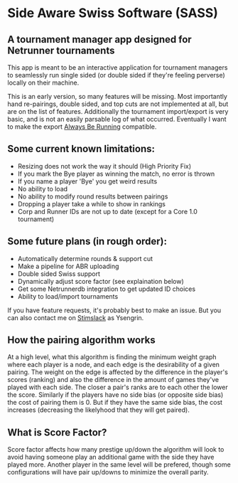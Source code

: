 # Side Aware Swiss Software (SASS)

## A tournament manager app designed for Netrunner tournaments

This app is meant to be an interactive application for tournament managers to seamlessly run single sided (or double sided if they're feeling perverse) locally on their machine.

This is an early version, so many features will be missing. Most importantly hand re-pairings, double sided, and top cuts are not implemented at all, but are on the list of features. Additionally the tournament import/export is very basic, and is not an easily parsable log of what occurred. Eventually I want to make the export [Always Be Running](https://alwaysberunning.net/) compatible.

## Some current known limitations:
- Resizing does not work the way it should (High Priority Fix)
- If you mark the Bye player as winning the match, no error is thrown
- If you name a player 'Bye' you get weird results
- No ability to load
- No ability to modify round results between pairings
- Dropping a player take a while to show in rankings
- Corp and Runner IDs are not up to date (except for a Core 1.0 tournament)

## Some future plans (in rough order):
- Automatically determine rounds & support cut
- Make a pipeline for ABR uploading
- Double sided Swiss support
- Dynamically adjust score factor (see explaination below)
- Get some Netrunnerdb integration to get updated ID choices
- Ability to load/import tournaments


If you have feature requests, it's probably best to make an issue. But you can also contact me on [Stimslack](https://www.google.com/url?q=https%3A%2F%2Fstimslackinvite.herokuapp.com%2F&sa=D&sntz=1&usg=AFQjCNGcS166Mr8z-H0l4RcoGM43C_dc5w) as Ysengrin.

## How the pairing algorithm works
At a high level, what this algorithm is finding the minimum weight graph where each player is a node, and each edge is the desirability of a given pairing. The weight on the edge is affected by the difference in the player's scores (ranking) and also the difference in the amount of games they've played with each side. The closer a pair's ranks are to each other the lower the score. Similarly if the players have no side bias (or opposite side bias) the cost of pairing them is 0. But if they have the same side bias, the cost increases (decreasing the likelyhood that they will get paired).

## What is Score Factor?

Score factor affects how many prestige up/down the algorithm will look to avoid having someone play an additional game with the side they have played more. Another player in the same level will be prefered, though some configurations will have pair up/downs to minimize the overall parity.
